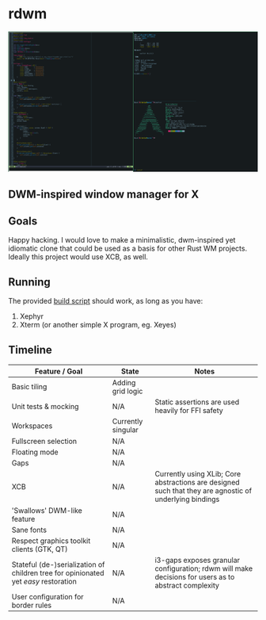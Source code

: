 # rdwm
![](doc/rdwm-0.1.png)
## DWM-inspired window manager for X

## Goals
Happy hacking. I would love to make a minimalistic, dwm-inspired yet idiomatic clone that could be used as a basis for other Rust WM projects.
Ideally this project would use XCB, as well.

## Running
The provided [build script](run.sh) should work, as long as you have:
1. Xephyr
2. Xterm (or another simple X program, eg. Xeyes)

## Timeline

| Feature / Goal                                                                      | State              | Notes                                                                                                    |
| -------                                                                             | -----              | -----                                                                                                    |
| Basic tiling                                                                        | Adding grid logic  |                                                                                                          |
| Unit tests & mocking                                                                | N/A                | Static assertions are used heavily for FFI safety                                                        |
| Workspaces                                                                          | Currently singular |                                                                                                          |
| Fullscreen selection                                                                | N/A                |                                                                                                          |
| Floating mode                                                                       | N/A                |                                                                                                          |
| Gaps                                                                                | N/A                |                                                                                                          |
| XCB                                                                                 | N/A                | Currently using XLib; Core abstractions are designed such that they are agnostic of underlying bindings |
| 'Swallows' DWM-like feature                                                         | N/A                |                                                                                                          |
| Sane fonts                                                                          | N/A                |                                                                                                          |
| Respect graphics toolkit clients (GTK, QT)                                          | N/A                |                                                                                                          |
| Stateful (de-)serialization of children tree for opinionated yet _easy_ restoration | N/A                | i3-gaps exposes granular configuration; rdwm will make decisions for users as to abstract complexity     |
| User configuration for border rules                                                 | N/A                |                                                                                                          |
